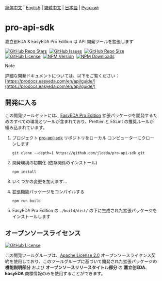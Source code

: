 [简体中文](./README.md) | [English](./README.en.md) | [繁體中文](./README.zh-Hant.md) | [日本語](#) | [Русский](./README.ru.md)

# pro-api-sdk

嘉立创EDA & EasyEDA Pro Edition は API 開発ツールを拡張します

<a href="https://github.com/jlceda/pro-api-sdk" style="vertical-align: inherit;" target="_blank"><img src="https://img.shields.io/github/stars/jlceda/pro-api-sdk" alt="GitHub Repo Stars" class="not-medium-zoom-image" style="display: inline; vertical-align: inherit;" /></a>&nbsp;
<a href="https://github.com/jlceda/pro-api-sdk/issues" style="vertical-align: inherit;" target="_blank"><img src="https://img.shields.io/github/issues/jlceda/pro-api-sdk" alt="GitHub Issues" class="not-medium-zoom-image" style="display: inline; vertical-align: inherit;" /></a>&nbsp;
<a href="https://github.com/jlceda/pro-api-sdk" style="vertical-align: inherit;" target="_blank"><img src="https://img.shields.io/github/repo-size/jlceda/pro-api-sdk" alt="GitHub Repo Size" class="not-medium-zoom-image" style="display: inline; vertical-align: inherit;" /></a>&nbsp;
<a href="https://choosealicense.com/licenses/apache-2.0/" style="vertical-align: inherit;" target="_blank"><img src="https://img.shields.io/github/license/jlceda/pro-api-sdk" alt="GitHub License" class="not-medium-zoom-image" style="display: inline; vertical-align: inherit;" /></a>&nbsp;
<a href="https://www.npmjs.com/package/@jlceda/pro-api-types" style="vertical-align: inherit;" target="_blank"><img src="https://img.shields.io/npm/v/%40jlceda%2Fpro-api-types?label=pro-api-types" alt="NPM Version" class="not-medium-zoom-image" style="display: inline; vertical-align: inherit;" /></a>&nbsp;
<a href="https://www.npmjs.com/package/@jlceda/pro-api-types" style="vertical-align: inherit;" target="_blank"><img src="https://img.shields.io/npm/d18m/%40jlceda%2Fpro-api-types" alt="NPM Downloads" class="not-medium-zoom-image" style="display: inline; vertical-align: inherit;" /></a>

> [!NOTE]
>
> 詳細な開発ドキュメントについては、以下をご覧ください：[https://prodocs.easyeda.com/en/api/guide/](https://prodocs.easyeda.com/en/api/guide/)

## 開発に入る

この開発ツールセットには、[EasyEDA Pro Edition](https://pro.easyeda.com/) 拡張パッケージを開発するためのすべての環境とツールが含まれており、Prettier と ESLint の推奨ルールが組み込まれています。

1. プロジェクト [pro-api-sdk](https://github.com/jlceda/pro-api-sdk) リポジトリをローカル コンピューターにクローンします

    ```shell
    git clone --depth=1 https://github.com/jlceda/pro-api-sdk.git
    ```

2. 開発環境の初期化 (依存関係のインストール)

    ```shell
    npm install
    ```

3. いくつかの変更を加えます...

4. 拡張機能パッケージをコンパイルする

    ```shell
    npm run build
    ```

5. EasyEDA Pro Edition の `./build/dist/` の下に生成された拡張パッケージをインストールします

## オープンソースライセンス

<a href="https://choosealicense.com/licenses/apache-2.0/" style="vertical-align: inherit;" target="_blank"><img src="https://img.shields.io/github/license/jlceda/pro-api-sdk" alt="GitHub License" class="not-medium-zoom-image" style="display: inline; vertical-align: inherit;" /></a>

この開発ツールグループは、[Apache License 2.0](https://choosealicense.com/licenses/apache-2.0/) オープンソースライセンス契約を使用しており、このツールグループに基づいて開発された拡張パッケージの **機能説明部分** および **オープンソースリリースタイトル部分** の **嘉立创EDA**、**EasyEDA** 商標情報のみを使用することができます。

